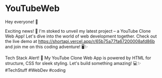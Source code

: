 # YouTubeWeb

Hey everyone! 👋

Exciting news! 🚀 I'm stoked to unveil my latest project – a YouTube Clone Web App! Let's dive into the world of web development together. Check out the live demo at https://shortapi.vercel.app/r/65b75a77fa67200008afd86b and join me on this coding adventure! 🖥️✨

Tech Stack Alert! 🚀 My YouTube Clone Web App is powered by HTML for structure, CSS for sleek styling. Let's build something amazing! 💻✨
#TechStuff #WebDev #coding
